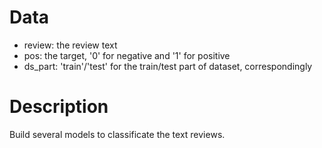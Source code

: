 # Data

* review: the review text
* pos: the target, '0' for negative and '1' for positive
* ds_part: 'train'/'test' for the train/test part of dataset, correspondingly


# Description

Build several models to classificate the text reviews.
